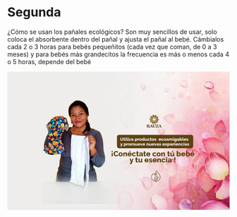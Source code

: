# Segunda

¿Cómo se usan los pañales ecológicos? Son muy sencillos de usar, solo coloca el absorbente dentro del pañal y ajusta el pañal al bebé. Cámbialos cada 2 o 3 horas para bebés pequeñitos (cada vez que coman, de 0 a 3 meses) y para bebés más grandecitos la frecuencia es más o menos cada 4 o 5 horas, depende del bebé

![foto](image.jpeg)

